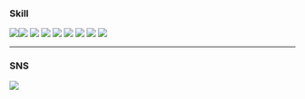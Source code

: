 ### Skill
<img src="https://img.shields.io/badge/Python-3776AB?style=flat&logo=Python&logoColor=FFFFFF"/><img src="https://img.shields.io/badge/Pandas-150458?style=flat&logo=appveyor&logoColor=FFFFFF"/>
<img src="https://img.shields.io/badge/NumPy-013243?style=flat&logo=appveyor&logoColor=FFFFFF"/>
<img src="https://img.shields.io/badge/OpenCV-5C3EE8?style=flat&logo=appveyor&logoColor=FFFFFF"/>
<img src="https://img.shields.io/badge/TensorFlow-FF6F00?style=flat&logo=appveyor&logoColor=FFFFFF"/>
<img src="https://img.shields.io/badge/Keras-D00000?style=flat&logo=appveyor&logoColor=FFFFFF"/>
<img src="https://img.shields.io/badge/PyTorch-EE4C2C?style=flat&logo=appveyor&logoColor=FFFFFF"/>
<img src="https://img.shields.io/badge/Google Colab-F9AB00?style=flat&logo=appveyor&logoColor=FFFFFF"/>
<img src="https://img.shields.io/badge/Google Colab-F9AB00?style=flat&logo=appveyor&logoColor=FFFFFF"/>




---
### SNS
<a href="https://ram-zip.tistory.com" target="_blank"><img src="https://img.shields.io/badge/Tistory-000000?style=flat-square&logo=Tistory&logoColor=FFFFFF"/>
<!--
**huB-ram/huB-ram** is a ✨ _special_ ✨ repository because its `README.md` (this file) appears on your GitHub profile.

Here are some ideas to get you started:

- 🔭 I’m currently working on ...
- 🌱 I’m currently learning ...
- 👯 I’m looking to collaborate on ...
- 🤔 I’m looking for help with ...
- 💬 Ask me about ...
- 📫 How to reach me: ...
- 😄 Pronouns: ...
- ⚡ Fun fact: ...
-->

